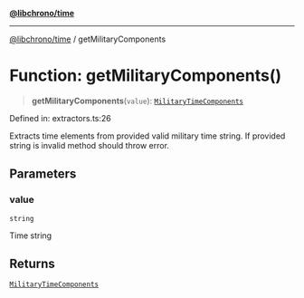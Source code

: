 [**@libchrono/time**](../README.md)

***

[@libchrono/time](../globals.md) / getMilitaryComponents

# Function: getMilitaryComponents()

> **getMilitaryComponents**(`value`): [`MilitaryTimeComponents`](../interfaces/MilitaryTimeComponents.md)

Defined in: extractors.ts:26

Extracts time elements from provided valid military time string. If provided string is invalid method should throw error.

## Parameters

### value

`string`

Time string

## Returns

[`MilitaryTimeComponents`](../interfaces/MilitaryTimeComponents.md)
